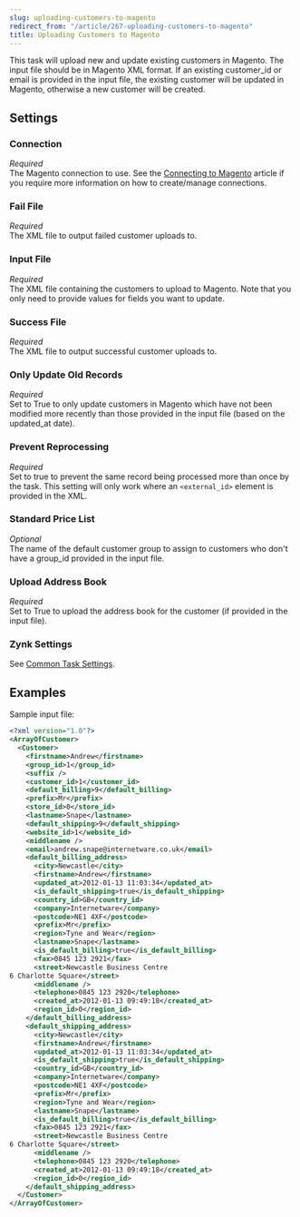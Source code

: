 ```yaml
---
slug: uploading-customers-to-magento
redirect_from: "/article/267-uploading-customers-to-magento"
title: Uploading Customers to Magento
---
```

This task will upload new and update existing customers in Magento. The input file should be in Magento XML format. If an existing customer_id or email is provided in the input file, the existing customer will be updated in Magento, otherwise a new customer will be created.

## Settings
### Connection
_Required_  
The Magento connection to use. See the [Connecting to Magento](connecting-to-magento) article if you require more information on how to create/manage connections.

### Fail File
_Required_  
The XML file to output failed customer uploads to.

### Input File
_Required_  
The XML file containing the customers to upload to Magento. Note that you only need to provide values for fields you want to update.

### Success File
_Required_  
The XML file to output successful customer uploads to.

### Only Update Old Records
_Required_  
Set to True to only update customers in Magento which have not been modified more recently than those provided in the input file (based on the updated_at date).

### Prevent Reprocessing
_Required_  
Set to true to prevent the same record being processed more than once by the task. This setting will only work where an `<external_id>` element is provided in the XML.

### Standard Price List
_Optional_  
The name of the default customer group to assign to customers who don't have a group_id provided in the input file.

### Upload Address Book
_Required_  
Set to True to upload the address book for the customer (if provided in the input file).

### Zynk Settings
See [Common Task Settings](common-task-settings).

## Examples
Sample input file:
```xml
<?xml version="1.0"?>
<ArrayOfCustomer>
  <Customer>
    <firstname>Andrew</firstname>
    <group_id>1</group_id>
    <suffix />
    <customer_id>1</customer_id>
    <default_billing>9</default_billing>
    <prefix>Mr</prefix>
    <store_id>0</store_id>
    <lastname>Snape</lastname>
    <default_shipping>9</default_shipping>
    <website_id>1</website_id>
    <middlename />
    <email>andrew.snape@internetware.co.uk</email>
    <default_billing_address>
      <city>Newcastle</city>
      <firstname>Andrew</firstname>
      <updated_at>2012-01-13 11:03:34</updated_at>
      <is_default_shipping>true</is_default_shipping>
      <country_id>GB</country_id>
      <company>Internetware</company>
      <postcode>NE1 4XF</postcode>
      <prefix>Mr</prefix>
      <region>Tyne and Wear</region>
      <lastname>Snape</lastname>
      <is_default_billing>true</is_default_billing>
      <fax>0845 123 2921</fax>
      <street>Newcastle Business Centre
6 Charlotte Square</street>
      <middlename />
      <telephone>0845 123 2920</telephone>
      <created_at>2012-01-13 09:49:18</created_at>
      <region_id>0</region_id>
    </default_billing_address>
    <default_shipping_address>
      <city>Newcastle</city>
      <firstname>Andrew</firstname>
      <updated_at>2012-01-13 11:03:34</updated_at>
      <is_default_shipping>true</is_default_shipping>
      <country_id>GB</country_id>
      <company>Internetware</company>
      <postcode>NE1 4XF</postcode>
      <prefix>Mr</prefix>
      <region>Tyne and Wear</region>
      <lastname>Snape</lastname>
      <is_default_billing>true</is_default_billing>
      <fax>0845 123 2921</fax>
      <street>Newcastle Business Centre
6 Charlotte Square</street>
      <middlename />
      <telephone>0845 123 2920</telephone>
      <created_at>2012-01-13 09:49:18</created_at>
      <region_id>0</region_id>
    </default_shipping_address>
  </Customer>
</ArrayOfCustomer>
```
